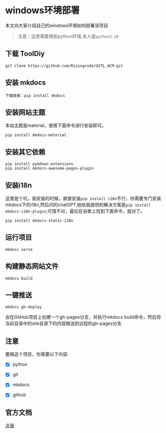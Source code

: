 # windows环境部署

本文向大家介绍自己的windows环境如何部署该项目

 > 注意：这里需要用到python环境,本人是`python3.10`

## 下载 ToolDiy

```
git clone https://github.com/Risingrode/USTL_ACM.git
```

## 安装 mkdocs

```
下载链接：pip install mkdocs
```
## 安装网站主题

本站主题是material，使用下面命令进行安装即可。
```
pip install mkdocs-material
```

## 安装其它依赖

```
pip install pymdown-extensions
pip install mkdocs-awesome-pages-plugin
```

## 安装i18n

这里是个坑，我安装的时候，直接安装`pip install i18n`不行，你需要专门安装mkdocs下的i18n,然后问的chatGPT,他给我提供的解决方案是`pip install mkdocs-i18n-plugin`;可惜不对，最后在谷歌上找到下面命令，就对了。
```
pip install mkdocs-static-i18n
```

## 运行项目

```
mkdocs serve
```

## 构建静态网站文件

```
mkdocs build
```

## 一键推送
```
mkdocs gh-deploy
```

会在GitHub项目上创建一个gh-pages分支，并执行mkdocs build命令，然后将当前目录中的site目录下的内容推送到远程的gh-pages分支

## 注意

要搞这个项目，你需要以下内容:

- [x] python
- [x] git
- [x] mkdocs
- [x] github


## 官方文档

[点我](https://squidfunk.github.io/mkdocs-material/plugins/)







